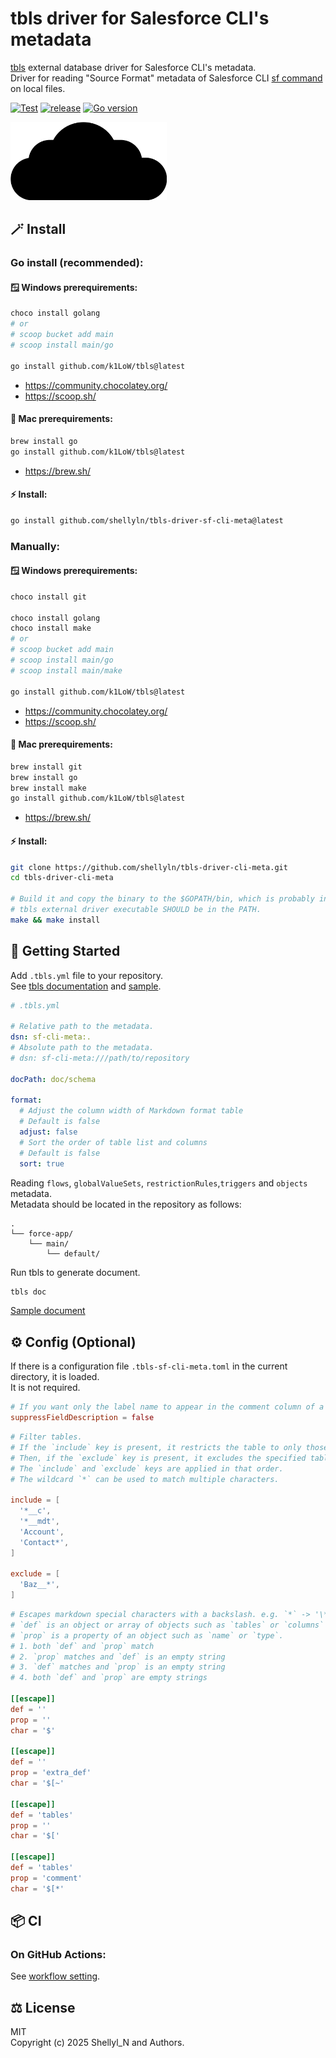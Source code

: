 # tbls driver for Salesforce CLI's metadata

[tbls](https://github.com/k1LoW/tbls?tab=readme-ov-file#external-database-driver) external database driver for Salesforce CLI's metadata.  
Driver for reading "Source Format" metadata of Salesforce CLI [sf command](https://developer.salesforce.com/docs/atlas.en-us.sfdx_setup.meta/sfdx_setup/sfdx_setup_install_cli.htm) on local files.

[![Test](https://github.com/shellyln/tbls-driver-sf-cli-meta/actions/workflows/test.yml/badge.svg)](https://github.com/shellyln/tbls-driver-sf-cli-meta/actions/workflows/test.yml)
[![release](https://img.shields.io/github/v/release/shellyln/tbls-driver-sf-cli-meta)](https://github.com/shellyln/tbls-driver-sf-cli-meta/releases)
[![Go version](https://img.shields.io/github/go-mod/go-version/shellyln/tbls-driver-sf-cli-meta)](https://github.com/shellyln/tbls-driver-sf-cli-meta)

<img src="https://raw.githubusercontent.com/shellyln/tbls-driver-sf-cli-meta/master/_assets/logo-tbls-driver-sf-cli-meta.svg" alt="logo" style="width:250px;" width="250">

## 🪄 Install

### Go install (recommended):
#### 🪟 Windows prerequirements:
```bash
choco install golang
# or
# scoop bucket add main
# scoop install main/go

go install github.com/k1LoW/tbls@latest
```
* https://community.chocolatey.org/
* https://scoop.sh/

#### 🍎 Mac prerequirements:
```bash
brew install go
go install github.com/k1LoW/tbls@latest
```
* https://brew.sh/

#### ⚡️ Install:
```bash
go install github.com/shellyln/tbls-driver-sf-cli-meta@latest
```

### Manually:
#### 🪟 Windows prerequirements:
```bash
choco install git

choco install golang
choco install make
# or
# scoop bucket add main
# scoop install main/go
# scoop install main/make

go install github.com/k1LoW/tbls@latest
```
* https://community.chocolatey.org/
* https://scoop.sh/

#### 🍎 Mac prerequirements:
```bash
brew install git
brew install go
brew install make
go install github.com/k1LoW/tbls@latest
```
* https://brew.sh/

#### ⚡️ Install:
```bash
git clone https://github.com/shellyln/tbls-driver-cli-meta.git
cd tbls-driver-cli-meta

# Build it and copy the binary to the $GOPATH/bin, which is probably in the PATH.
# tbls external driver executable SHOULD be in the PATH.
make && make install
```


## 🚀 Getting Started
Add `.tbls.yml` file to your repository.  
See [tbls documentation](https://github.com/k1LoW/tbls?tab=readme-ov-file#document-format) and [sample](./.tbls.yml).
```yaml
# .tbls.yml

# Relative path to the metadata.
dsn: sf-cli-meta:.
# Absolute path to the metadata.
# dsn: sf-cli-meta:///path/to/repository

docPath: doc/schema

format:
  # Adjust the column width of Markdown format table
  # Default is false
  adjust: false
  # Sort the order of table list and columns
  # Default is false
  sort: true
```

Reading `flows`, `globalValueSets`, `restrictionRules`,`triggers` and `objects` metadata.  
Metadata should be located in the repository as follows:
```
.
└── force-app/
    └── main/
        └── default/
```

Run tbls to generate document.
```bash
tbls doc
```
[Sample document](sample/README.md)


## ⚙️ Config (Optional)
If there is a configuration file `.tbls-sf-cli-meta.toml` in the current directory, it is loaded.  
It is not required.

```toml
# If you want only the label name to appear in the comment column of a table column, set to true.
suppressFieldDescription = false
```
```toml
# Filter tables.
# If the `include` key is present, it restricts the table to only those specified.
# Then, if the `exclude` key is present, it excludes the specified tables.
# The `include` and `exclude` keys are applied in that order.
# The wildcard `*` can be used to match multiple characters.

include = [
  '*__c',
  '*__mdt',
  'Account',
  'Contact*',
]

exclude = [
  'Baz__*',
]
```
```toml
# Escapes markdown special characters with a backslash. e.g. `*` -> '\*'
# `def` is an object or array of objects such as `tables` or `columns` in the schema.
# `prop` is a property of an object such as `name` or `type`.
# 1. both `def` and `prop` match 
# 2. `prop` matches and `def` is an empty string 
# 3. `def` matches and `prop` is an empty string 
# 4. both `def` and `prop` are empty strings

[[escape]]
def = ''
prop = ''
char = '$'

[[escape]]
def = ''
prop = 'extra_def'
char = '$[~'

[[escape]]
def = 'tables'
prop = ''
char = '$['

[[escape]]
def = 'tables'
prop = 'comment'
char = '$[*'
```

## 📦 CI
### On GitHub Actions:

See [workflow setting](https://github.com/shellyln/tbls-driver-ci-test/blob/master/.github/workflows/test.yml).


## ⚖️ License

MIT  
Copyright (c) 2025 Shellyl_N and Authors.
